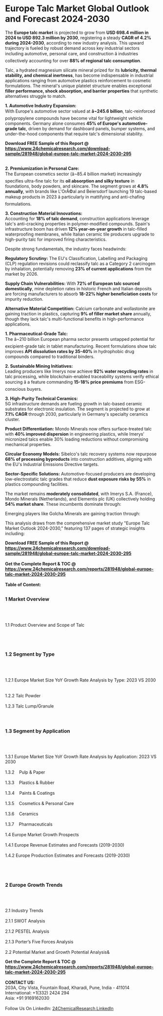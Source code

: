 <h1>Europe Talc Market Global Outlook and Forecast 2024-2030</h1><p>The <strong>Europe talc market</strong> is projected to grow from <strong>USD 698.4 million in 2024 to USD 892.3 million by 2030</strong>, registering a steady <strong>CAGR of 4.2% during 2024-2030</strong>, according to new industry analysis. This upward trajectory is fueled by robust demand across key industrial sectors including automotive, personal care, and construction â industries collectively accounting for over <strong>88% of regional talc consumption</strong>.</p><p>Talc, a hydrated magnesium silicate mineral prized for its <strong>lubricity, thermal stability, and chemical inertness</strong>, has become indispensable in industrial applications ranging from automotive plastics reinforcement to cosmetic formulations. The mineral's unique platelet structure enables exceptional <strong>filler performance, shock absorption, and barrier properties</strong> that synthetic alternatives struggle to match.</p><p><strong>1. Automotive Industry Expansion:</strong><br>
With Europe's automotive sector valued at <strong>â¬245.6 billion</strong>, talc-reinforced polypropylene compounds have become vital for lightweight vehicle components. Germany alone consumes <strong>45% of Europe's automotive-grade talc</strong>, driven by demand for dashboard panels, bumper systems, and under-the-hood components that require talc's dimensional stability.</p><div><b>Download FREE Sample of this Report @ 
            <a href="https://www.24chemicalresearch.com/download-sample/281948/global-europe-talc-market-2024-2030-295">
            https://www.24chemicalresearch.com/download-sample/281948/global-europe-talc-market-2024-2030-295</a></b></div><br><p><strong>2. Premiumization in Personal Care:</strong><br>
The European cosmetics sector (â¬85.4 billion market) increasingly specifies ultra-fine talc for its <strong>oil absorption and silky texture</strong> in foundations, body powders, and skincare. The segment grows at <strong>4.8% annually</strong>, with brands like L'OrÃ©al and Beiersdorf launching 19 talc-based makeup products in 2023 â particularly in mattifying and anti-chafing formulations.</p><p><strong>3. Construction Material Innovations:</strong><br>
Accounting for <strong>18% of talc demand</strong>, construction applications leverage talc's anti-cracking properties in polymer-modified compounds. Spain's infrastructure boom has driven <strong>12% year-on-year growth</strong> in talc-filled waterproofing membranes, while Italian ceramic tile producers upgrade to high-purity talc for improved firing characteristics.</p><p>Despite strong fundamentals, the industry faces headwinds:</p><p><strong>Regulatory Scrutiny:</strong> The EU's Classification, Labelling and Packaging (CLP) regulation revisions could reclassify talc as a Category 2 carcinogen by inhalation, potentially removing <strong>23% of current applications</strong> from the market by 2026.</p><p><strong>Supply Chain Vulnerabilities:</strong> With <strong>72% of European talc sourced domestically</strong>, mine depletion rates in historic French and Italian deposits are forcing manufacturers to absorb <strong>18-22% higher beneficiation costs</strong> for impurity reduction.</p><p><strong>Alternative Material Competition:</strong> Calcium carbonate and wollastonite are gaining traction in plastics, capturing <strong>9% of filler market share</strong> annually, though they lack talc's multi-functional benefits in high-performance applications.</p><p><strong>1. Pharmaceutical-Grade Talc:</strong><br>
The â¬210 billion European pharma sector presents untapped potential for excipient-grade talc in tablet manufacturing. Recent formulations show talc improves <strong>API dissolution rates by 35-40%</strong> in hydrophobic drug compounds compared to traditional binders.</p><p><strong>2. Sustainable Mining Initiatives:</strong><br>
Leading producers like Imerys now achieve <strong>92% water recycling rates</strong> in talc processing, while blockchain-enabled traceability systems verify ethical sourcing â a feature commanding <strong>15-18% price premiums</strong> from ESG-conscious buyers.</p><p><strong>3. High-Purity Technical Ceramics:</strong><br>
5G infrastructure demands are fueling growth in talc-based ceramic substrates for electronic insulation. The segment is projected to grow at <strong>7.1% CAGR</strong> through 2030, particularly in Germany's specialty ceramics cluster.</p><p><strong>Product Differentiation:</strong> Mondo Minerals now offers surface-treated talc with <strong>40% improved dispersion</strong> in engineering plastics, while Imerys' micronized talcs enable 30% loading reductions without compromising mechanical properties.</p><p><strong>Circular Economy Models:</strong> Sibelco's talc recovery systems now repurpose <strong>68% of processing byproducts</strong> into construction additives, aligning with the EU's Industrial Emissions Directive targets.</p><p><strong>Sector-Specific Solutions:</strong> Automotive-focused producers are developing low-electrostatic talc grades that reduce <strong>dust exposure risks by 55%</strong> in plastics compounding facilities.</p><p>The market remains <strong>moderately consolidated</strong>, with Imerys S.A. (France), Mondo Minerals (Netherlands), and Elementis plc (UK) collectively holding <strong>54% market share</strong>. These incumbents dominate through:</p><p>Emerging players like Golcha Minerals are gaining traction through:</p><p>This analysis draws from the comprehensive market study "Europe Talc Market Outlook 2024-2030," featuring 137 pages of strategic insights including:</p><div><b>Download FREE Sample of this Report @ 
            <a href="https://www.24chemicalresearch.com/download-sample/281948/global-europe-talc-market-2024-2030-295">
            https://www.24chemicalresearch.com/download-sample/281948/global-europe-talc-market-2024-2030-295</a></b></div><br><div><b>Get the Complete Report & TOC @ 
            <a href="https://www.24chemicalresearch.com/reports/281948/global-europe-talc-market-2024-2030-295">
            https://www.24chemicalresearch.com/reports/281948/global-europe-talc-market-2024-2030-295</a></b></div><br>
            <b>Table of Content:</b><p><h2><span style="font-size:16px"><strong>1 Market Overview&nbsp;&nbsp; &nbsp;</strong></span></h2><br />
<br />
<p>1.1 Product Overview and Scope of Talc&nbsp;</p><br />
<br />
<h2><strong><span style="font-size:16px">1.2 Segment by Type&nbsp;&nbsp; &nbsp;</span></strong></h2><br />
<br />
<p>1.2.1 Europe Market Size YoY Growth Rate Analysis by Type: 2023 VS 2030&nbsp;&nbsp; &nbsp;<br /><br />
1.2.2 Talc Powder&nbsp;&nbsp; &nbsp;<br /><br />
1.2.3 Talc Lump/Granule<br /><br />
<br />
<h2><span style="font-size:16px"><strong>1.3 Segment by Application&nbsp;&nbsp;</strong></span></h2><br />
<br />
<p>1.3.1 Europe Market Size YoY Growth Rate Analysis by Application: 2023 VS 2030&nbsp;&nbsp; &nbsp;<br /><br />
1.3.2&nbsp;&nbsp; &nbsp;Pulp & Paper<br /><br />
1.3.3&nbsp;&nbsp; &nbsp;Plastics & Rubber<br /><br />
1.3.4&nbsp;&nbsp; &nbsp;Paints & Coatings<br /><br />
1.3.5&nbsp;&nbsp; &nbsp;Cosmetics & Personal Care<br /><br />
1.3.6&nbsp;&nbsp; &nbsp;Ceramics<br /><br />
1.3.7&nbsp;&nbsp; &nbsp;Pharmaceuticals<br /><br />
1.4 Europe Market Growth Prospects&nbsp;&nbsp; &nbsp;<br /><br />
1.4.1 Europe Revenue Estimates and Forecasts (2019-2030)&nbsp;&nbsp; &nbsp;<br /><br />
1.4.2 Europe Production Estimates and Forecasts (2019-2030)&nbsp;&nbsp;</p><br />
<br />
<h2><span style="font-size:16px"><strong>2 Europe Growth Trends&nbsp;&nbsp; &nbsp;</strong></span></h2><br />
<br />
<p>2.1 Industry Trends&nbsp;&nbsp; &nbsp;<br /><br />
2.1.1 SWOT Analysis&nbsp;&nbsp; &nbsp;<br /><br />
2.1.2 PESTEL Analysis&nbsp;&nbsp; &nbsp;<br /><br />
2.1.3 Porter&rsquo;s Five Forces Analysis&nbsp;&nbsp; &nbsp;<br /><br />
2.2 Potential Market and Growth Potential Analysis&</p><div><b>Get the Complete Report & TOC @ 
            <a href="https://www.24chemicalresearch.com/reports/281948/global-europe-talc-market-2024-2030-295">
            https://www.24chemicalresearch.com/reports/281948/global-europe-talc-market-2024-2030-295</a></b></div><br><b>CONTACT US:</b><br>
            203A, City Vista, Fountain Road, Kharadi, Pune, India - 411014<br>
            International: +1(332) 2424 294<br>
            Asia: +91 9169162030 <br><br>
            Follow Us On LinkedIn: <a href="https://www.linkedin.com/company/24chemicalresearch/">24ChemicalResearch LinkedIn</a>